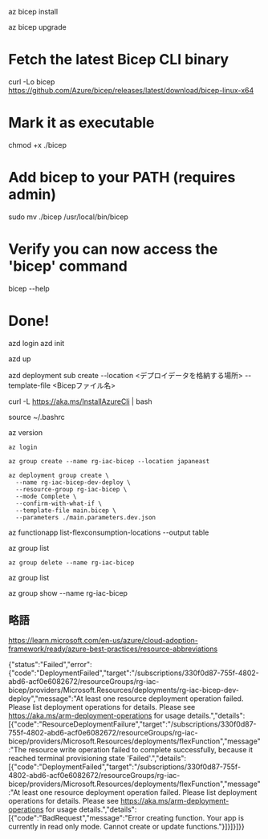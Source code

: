 

az bicep install

az bicep upgrade


# Fetch the latest Bicep CLI binary
curl -Lo bicep https://github.com/Azure/bicep/releases/latest/download/bicep-linux-x64
# Mark it as executable
chmod +x ./bicep
# Add bicep to your PATH (requires admin)
sudo mv ./bicep /usr/local/bin/bicep
# Verify you can now access the 'bicep' command
bicep --help
# Done!


azd login
azd init

azd up

azd deployment sub create --location <デプロイデータを格納する場所> --template-file <Bicepファイル名>

curl -L https://aka.ms/InstallAzureCli | bash

source ~/.bashrc

az version

```
az login
```

```
az group create --name rg-iac-bicep --location japaneast
```

```
az deployment group create \
  --name rg-iac-bicep-dev-deploy \
  --resource-group rg-iac-bicep \
  --mode Complete \
  --confirm-with-what-if \
  --template-file main.bicep \
  --parameters ./main.parameters.dev.json
```


az functionapp list-flexconsumption-locations --output table



az group list

```
az group delete --name rg-iac-bicep
```

az group list

az group show --name rg-iac-bicep



## 略語

https://learn.microsoft.com/en-us/azure/cloud-adoption-framework/ready/azure-best-practices/resource-abbreviations



{"status":"Failed","error":{"code":"DeploymentFailed","target":"/subscriptions/330f0d87-755f-4802-abd6-acf0e6082672/resourceGroups/rg-iac-bicep/providers/Microsoft.Resources/deployments/rg-iac-bicep-dev-deploy","message":"At least one resource deployment operation failed. Please list deployment operations for details. Please see https://aka.ms/arm-deployment-operations for usage details.","details":[{"code":"ResourceDeploymentFailure","target":"/subscriptions/330f0d87-755f-4802-abd6-acf0e6082672/resourceGroups/rg-iac-bicep/providers/Microsoft.Resources/deployments/flexFunction","message":"The resource write operation failed to complete successfully, because it reached terminal provisioning state 'Failed'.","details":[{"code":"DeploymentFailed","target":"/subscriptions/330f0d87-755f-4802-abd6-acf0e6082672/resourceGroups/rg-iac-bicep/providers/Microsoft.Resources/deployments/flexFunction","message":"At least one resource deployment operation failed. Please list deployment operations for details. Please see https://aka.ms/arm-deployment-operations for usage details.","details":[{"code":"BadRequest","message":"Error creating function. Your app is currently in read only mode. Cannot create or update functions."}]}]}]}}